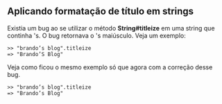 ## Aplicando formatação de título em strings

Existia um bug ao se utilizar o método **String#titleize** em uma string que continha 's. O bug retornava o 's maiúsculo. Veja um exemplo:

	>> "brando’s blog".titleize
	=> "Brando’S Blog"
	
Veja como ficou o mesmo exemplo só que agora com a correção desse bug.

	>> "brando’s blog".titleize
	=> "Brando’s Blog"
